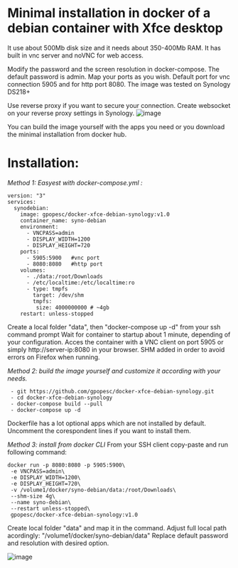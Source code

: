 # Minimal installation in docker of a debian container with Xfce desktop

It use about 500Mb disk size and it needs about 350-400Mb RAM.
It has built in vnc server and noVNC for web access.

Modify the password and the screen resolution in docker-compose. The default password is admin.
Map your ports as you wish. Default port for vnc connection 5905 and for http port 8080.
The image was tested on Synology DS218+

Use reverse proxy if you want to secure your connection. Create websocket on your reverse proxy settings in Synology.
![image](https://user-images.githubusercontent.com/11590919/124982716-b4741500-e03f-11eb-968d-99a0c4ae46f7.png)


You can build the image yourself with the apps you need or you download the minimal installation from docker hub.

# Installation: 

*Method 1: Easyest with docker-compose.yml :*

```
version: "3"
services:
  synodebian:
    image: gpopesc/docker-xfce-debian-synology:v1.0
    container_name: syno-debian
    environment:
      - VNCPASS=admin
      - DISPLAY_WIDTH=1200
      - DISPLAY_HEIGHT=720
    ports:
      - 5905:5900   #vnc port
      - 8080:8080   #http port
    volumes:
      - ./data:/root/Downloads
      - /etc/localtime:/etc/localtime:ro
      - type: tmpfs
        target: /dev/shm
        tmpfs:
         size: 4000000000 # ~4gb
    restart: unless-stopped
```
Create a local folder "data", then "docker-compose up -d" from your ssh command prompt
Wait for container to startup about 1 minute, depending of your configuration.
Acces the container with a VNC client on port 5905 or simply http://server-ip:8080 in your browser.
SHM added in order to avoid errors on Firefox when running.


*Method 2: build the image yourself and customize it according with your needs.*

```
 - git https://github.com/gpopesc/docker-xfce-debian-synology.git
 - cd docker-xfce-debian-synology
 - docker-compose build --pull
 - docker-compose up -d
 ```


Dockerfile has a lot optional apps which are not installed by default.
Uncomment the corespondent lines if you want to install them.



*Method 3: install from docker CLI*
From your SSH client copy-paste and run following command:

```
docker run -p 8080:8080 -p 5905:5900\
 -e VNCPASS=admin\
 -e DISPLAY_WIDTH=1200\
 -e DISPLAY_HEIGHT=720\
 -v /volume1/docker/syno-debian/data:/root/Downloads\
 --shm-size 4g\
 --name syno-debian\
 --restart unless-stopped\
 gpopesc/docker-xfce-debian-synology:v1.0
```
Create local folder "data" and map it in the command. Adjust full local path acordingly: "/volume1/docker/syno-debian/data"
Replace default password and resolution with desired option.

![image](https://user-images.githubusercontent.com/11590919/124983614-db7f1680-e040-11eb-8c00-8366fa22bfea.png)

 

